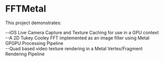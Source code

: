 # FFTMetal

This project demonstrates:

--iOS Live Camera Capture and Texture Caching for use in a GPU context<br/>
--A 2D Tukey Cooley FFT implemented as an image filter using Metal GPGPU Processing Pipeline<br/>
--Quad based video texture rendering in a Metal Vertex/Fragment Rendering Pipeline<br/>

